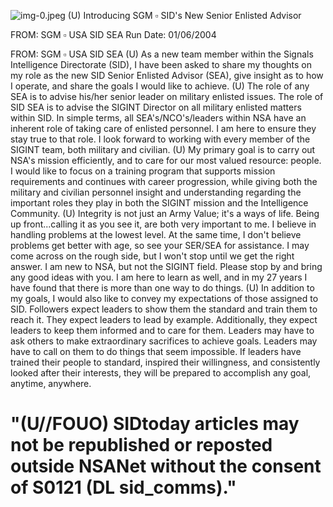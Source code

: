 ![img-0.jpeg](img-0.jpeg)
(U) Introducing SGM $\square$ SID's New Senior Enlisted Advisor

FROM: SGM $\square$ USA
SID SEA
Run Date: 01/06/2004

FROM: SGM $\square$ USA
SID SEA
(U) As a new team member within the Signals Intelligence Directorate (SID), I have been asked to share my thoughts on my role as the new SID Senior Enlisted Advisor (SEA), give insight as to how I operate, and share the goals I would like to achieve.
(U) The role of any SEA is to advise his/her senior leader on military enlisted issues. The role of SID SEA is to advise the SIGINT Director on all military enlisted matters within SID. In simple terms, all SEA's/NCO's/leaders within NSA have an inherent role of taking care of enlisted personnel. I am here to ensure they stay true to that role. I look forward to working with every member of the SIGINT team, both military and civilian.
(U) My primary goal is to carry out NSA's mission efficiently, and to care for our most valued resource: people. I would like to focus on a training program that supports mission requirements and continues with career progression, while giving both the military and civilian personnel insight and understanding regarding the important roles they play in both the SIGINT mission and the Intelligence Community.
(U) Integrity is not just an Army Value; it's a ways of life. Being up front...calling it as you see it, are both very important to me. I believe in handling problems at the lowest level. At the same time, I don't believe problems get better with age, so see your SER/SEA for assistance. I may come across on the rough side, but I won't stop until we get the right answer. I am new to NSA, but not the SIGINT field. Please stop by and bring any good ideas with you. I am here to learn as well, and in my 27 years I have found that there is more than one way to do things.
(U) In addition to my goals, I would also like to convey my expectations of those assigned to SID. Followers expect leaders to show them the standard and train them to reach it. They expect leaders to lead by example. Additionally, they expect leaders to keep them informed and to care for them. Leaders may have to ask others to make extraordinary sacrifices to achieve goals. Leaders may have to call on them to do things that seem impossible. If leaders have trained their people to standard, inspired their willingness, and consistently looked after their interests, they will be prepared to accomplish any goal, anytime, anywhere.

# "(U//FOUO) SIDtoday articles may not be republished or reposted outside NSANet without the consent of S0121 (DL sid_comms)."
